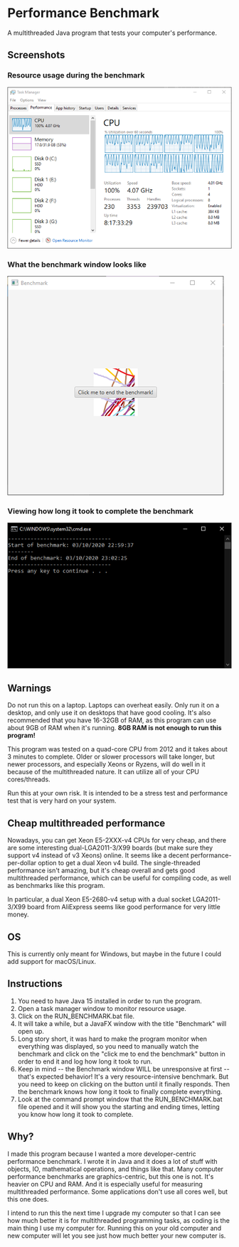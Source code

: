 # Performance Benchmark

A multithreaded Java program that tests your computer's performance.

## Screenshots

### Resource usage during the benchmark

![Screenshot of task manager during benchmark](https://raw.githubusercontent.com/0x416c616e/performance_benchmark/main/screenshots/task_manager.PNG)

### What the benchmark window looks like

![What the benchmark window looks like](https://raw.githubusercontent.com/0x416c616e/performance_benchmark/main/screenshots/window.PNG)

### Viewing how long it took to complete the benchmark

![Finished result of the benchmark](https://raw.githubusercontent.com/0x416c616e/performance_benchmark/main/screenshots/command_prompt.PNG)


## Warnings

Do not run this on a laptop. Laptops can overheat easily. Only run it on a desktop, and only use it on desktops that have good cooling. It's also recommended that you have 16-32GB of RAM, as this program can use about 9GB of RAM when it's running. **8GB RAM is not enough to run this program!**

This program was tested on a quad-core CPU from 2012 and it takes about 3 minutes to complete. Older or slower processors will take longer, but newer processors, and especially Xeons or Ryzens, will do well in it because of the multithreaded nature. It can utilize all of your CPU cores/threads.

Run this at your own risk. It is intended to be a stress test and performance test that is very hard on your system.

## Cheap multithreaded performance

Nowadays, you can get Xeon E5-2XXX-v4 CPUs for very cheap, and there are some interesting dual-LGA2011-3/X99 boards (but make sure they support v4 instead of v3 Xeons) online. It seems like a decent performance-per-dollar option to get a dual Xeon v4 build. The single-threaded performance isn't amazing, but it's cheap overall and gets good multithreaded performance, which can be useful for compiling code, as well as benchmarks like this program. 

In particular, a dual Xeon E5-2680-v4 setup with a dual socket LGA2011-3/X99 board from AliExpress seems like good performance for very little money. 

## OS

This is currently only meant for Windows, but maybe in the future I could add support for macOS/Linux.

## Instructions

1. You need to have Java 15 installed in order to run the program.
2. Open a task manager window to monitor resource usage.
3. Click on the RUN_BENCHMARK.bat file.
4. It will take a while, but a JavaFX window with the title "Benchmark" will open up.
5. Long story short, it was hard to make the program monitor when everything was displayed, so you need to manually watch the benchmark and click on the "click me to end the benchmark" button in order to end it and log how long it took to run.
6. Keep in mind -- the Benchmark window WILL be unresponsive at first -- that's expected behavior! It's a very resource-intensive benchmark. But you need to keep on clicking on the button until it finally responds. Then the benchmark knows how long it took to finally complete everything.
7. Look at the command prompt window that the RUN_BENCHMARK.bat file opened and it will show you the starting and ending times, letting you know how long it took to complete.

## Why?

I made this program because I wanted a more developer-centric performance benchmark. I wrote it in Java and it does a lot of stuff with objects, IO, mathematical operations, and things like that. Many computer performance benchmarks are graphics-centric, but this one is not. It's heavier on CPU and RAM. And it is especially useful for measuring multithreaded performance. Some applications don't use all cores well, but this one does. 

I intend to run this the next time I upgrade my computer so that I can see how much better it is for multithreaded programming tasks, as coding is the main thing I use my computer for. Running this on your old computer and new computer will let you see just how much better your new computer is.
